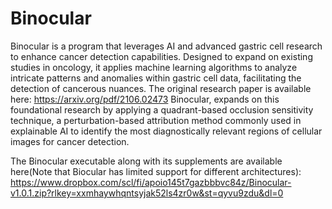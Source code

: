 # Binocular
Binocular is a program that leverages AI and advanced gastric cell research to enhance cancer detection capabilities. Designed to expand on existing studies in oncology, it applies machine learning algorithms to analyze intricate patterns and anomalies within gastric cell data, facilitating the detection of cancerous nuances. The original research paper is available here: https://arxiv.org/pdf/2106.02473
Binocular, expands on this foundational research by applying a quadrant-based occlusion sensitivity technique, a perturbation-based attribution method commonly used in explainable AI to identify the most diagnostically relevant regions of cellular images for cancer detection. 

The Binocular executable along with its supplements are available here(Note that Biocular has limited support for different architectures): https://www.dropbox.com/scl/fi/apoio145t7gazbbbvc84z/Binocular-v1.0.1.zip?rlkey=xxmhaywhqntsyjak52ls4zr0w&st=qyvu9zdu&dl=0
